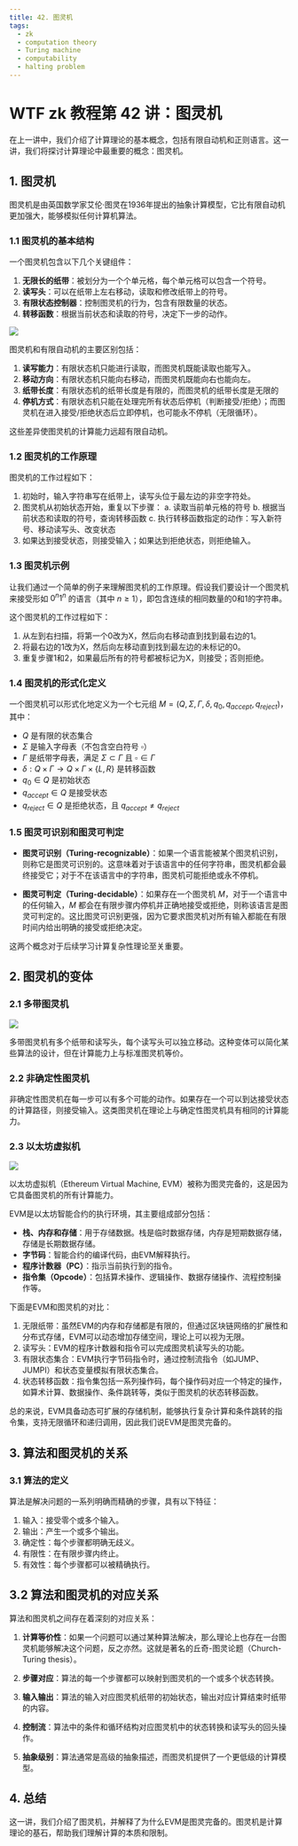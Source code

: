 ```yaml
---
title: 42. 图灵机
tags:
  - zk
  - computation theory
  - Turing machine
  - computability
  - halting problem
---
```


# WTF zk 教程第 42 讲：图灵机

在上一讲中，我们介绍了计算理论的基本概念，包括有限自动机和正则语言。这一讲，我们将探讨计算理论中最重要的概念：图灵机。

## 1. 图灵机

图灵机是由英国数学家艾伦·图灵在1936年提出的抽象计算模型，它比有限自动机更加强大，能够模拟任何计算机算法。

### 1.1 图灵机的基本结构

一个图灵机包含以下几个关键组件：

1. **无限长的纸带**：被划分为一个个单元格，每个单元格可以包含一个符号。
2. **读写头**：可以在纸带上左右移动，读取和修改纸带上的符号。
3. **有限状态控制器**：控制图灵机的行为，包含有限数量的状态。
4. **转移函数**：根据当前状态和读取的符号，决定下一步的动作。

![](./img/42-1.png)

图灵机和有限自动机的主要区别包括：

1. **读写能力**：有限状态机只能进行读取，而图灵机既能读取也能写入。
2. **移动方向**：有限状态机只能向右移动，而图灵机既能向右也能向左。
3. **纸带长度**：有限状态机的纸带长度是有限的，而图灵机的纸带长度是无限的
4. **停机方式**：有限状态机只能在处理完所有状态后停机（判断接受/拒绝）；而图灵机在进入接受/拒绝状态后立即停机，也可能永不停机（无限循环）。

这些差异使图灵机的计算能力远超有限自动机。

### 1.2 图灵机的工作原理

图灵机的工作过程如下：

1. 初始时，输入字符串写在纸带上，读写头位于最左边的非空字符处。
2. 图灵机从初始状态开始，重复以下步骤：
   a. 读取当前单元格的符号
   b. 根据当前状态和读取的符号，查询转移函数
   c. 执行转移函数指定的动作：写入新符号、移动读写头、改变状态
3. 如果达到接受状态，则接受输入；如果达到拒绝状态，则拒绝输入。

### 1.3 图灵机示例

让我们通过一个简单的例子来理解图灵机的工作原理。假设我们要设计一个图灵机来接受形如 $0^n1^n$ 的语言（其中 $n \geq 1$），即包含连续的相同数量的0和1的字符串。

这个图灵机的工作过程如下：
1. 从左到右扫描，将第一个0改为X，然后向右移动直到找到最右边的1。
2. 将最右边的1改为X，然后向左移动直到找到最左边的未标记的0。
3. 重复步骤1和2，如果最后所有的符号都被标记为X，则接受；否则拒绝。

### 1.4 图灵机的形式化定义

一个图灵机可以形式化地定义为一个七元组 $M = (Q, \Sigma, \Gamma, \delta, q_0, q_{accept}, q_{reject})$，其中：

- $Q$ 是有限的状态集合
- $\Sigma$ 是输入字母表（不包含空白符号 $\square$）
- $\Gamma$ 是纸带字母表，满足 $\Sigma \subset \Gamma$ 且 $\square \in \Gamma$
- $\delta: Q \times \Gamma \rightarrow Q \times \Gamma \times \{L, R\}$ 是转移函数
- $q_0 \in Q$ 是初始状态
- $q_{accept} \in Q$ 是接受状态
- $q_{reject} \in Q$ 是拒绝状态，且 $q_{accept} \neq q_{reject}$

### 1.5 图灵可识别和图灵可判定

- **图灵可识别（Turing-recognizable）**：如果一个语言能被某个图灵机识别，则称它是图灵可识别的。这意味着对于该语言中的任何字符串，图灵机都会最终接受它；对于不在该语言中的字符串，图灵机可能拒绝或永不停机。

- **图灵可判定（Turing-decidable）**：如果存在一个图灵机 $M$，对于一个语言中的任何输入，$M$ 都会在有限步骤内停机并正确地接受或拒绝，则称该语言是图灵可判定的。这比图灵可识别更强，因为它要求图灵机对所有输入都能在有限时间内给出明确的接受或拒绝决定。

这两个概念对于后续学习计算复杂性理论至关重要。

## 2. 图灵机的变体

### 2.1 多带图灵机

![](./img/42-2.png)

多带图灵机有多个纸带和读写头，每个读写头可以独立移动。这种变体可以简化某些算法的设计，但在计算能力上与标准图灵机等价。

### 2.2 非确定性图灵机

非确定性图灵机在每一步可以有多个可能的动作。如果存在一个可以到达接受状态的计算路径，则接受输入。这类图灵机在理论上与确定性图灵机具有相同的计算能力。

### 2.3 以太坊虚拟机

![](./img/42-3.png)


以太坊虚拟机（Ethereum Virtual Machine, EVM）被称为图灵完备的，这是因为它具备图灵机的所有计算能力。

EVM是以太坊智能合约的执行环境，其主要组成部分包括：
- **栈、内存和存储**：用于存储数据。栈是临时数据存储，内存是短期数据存储，存储是长期数据存储。
- **字节码**：智能合约的编译代码，由EVM解释执行。
- **程序计数器（PC）**：指示当前执行到的指令。
- **指令集（Opcode）**：包括算术操作、逻辑操作、数据存储操作、流程控制操作等。

下面是EVM和图灵机的对比：

1. 无限纸带：虽然EVM的内存和存储都是有限的，但通过区块链网络的扩展性和分布式存储，EVM可以动态增加存储空间，理论上可以视为无限。
2. 读写头：EVM的程序计数器和指令可以完成图灵机读写头的功能。
3. 有限状态集合：EVM执行字节码指令时，通过控制流指令（如JUMP、JUMPI）和状态变量模拟有限状态集合。
4. 状态转移函数：指令集包括一系列操作码，每个操作码对应一个特定的操作，如算术计算、数据操作、条件跳转等，类似于图灵机的状态转移函数。

总的来说，EVM具备动态可扩展的存储机制，能够执行复杂计算和条件跳转的指令集，支持无限循环和递归调用，因此我们说EVM是图灵完备的。

## 3. 算法和图灵机的关系

### 3.1 算法的定义

算法是解决问题的一系列明确而精确的步骤，具有以下特征：

1. 输入：接受零个或多个输入。
2. 输出：产生一个或多个输出。
3. 确定性：每个步骤都明确无歧义。
4. 有限性：在有限步骤内终止。
5. 有效性：每个步骤都可以被精确执行。

## 3.2 算法和图灵机的对应关系

算法和图灵机之间存在着深刻的对应关系：

1. **计算等价性**：如果一个问题可以通过某种算法解决，那么理论上也存在一台图灵机能够解决这个问题，反之亦然。这就是著名的丘奇-图灵论题（Church-Turing thesis）。

2. **步骤对应**：算法的每一个步骤都可以映射到图灵机的一个或多个状态转换。

3. **输入输出**：算法的输入对应图灵机纸带的初始状态，输出对应计算结束时纸带的内容。

4. **控制流**：算法中的条件和循环结构对应图灵机中的状态转换和读写头的回头操作。

5. **抽象级别**：算法通常是高级的抽象描述，而图灵机提供了一个更低级的计算模型。

## 4. 总结

这一讲，我们介绍了图灵机，并解释了为什么EVM是图灵完备的。图灵机是计算理论的基石，帮助我们理解计算的本质和限制。